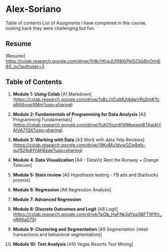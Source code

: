 # Alex-Soriano
Table of contents 
List of Assigments I have completed in this course, looking back they were challenging but fun.  

## Resume
[Resume] https://colab.research.google.com/drive/1H8cYKrqJUf98XjPklGCbbBnOnnE8G_su?authuser=3

## Table of Contents
1. **Module 1: Using Colab**
[A1 Markdown] (https://colab.research.google.com/drive/1sBcJVCqMUtAdwVRsSmKYcqRA8vvejXMm?usp=sharing)

2. **Module 2: Fundamentals of Programming for Data Analysis** 
[A2 Programming Fundamentals] (https://colab.research.google.com/drive/1cAO1jsznKWMppwel8TAatAlYAIVA71QX?usp=sharing)

3. **Module 3: Working with Data**
[A3 Work with data Yelp Reviews] (https://colab.research.google.com/drive/19KoMu1dvwOZw8qIs-qufS2AdHY4H6zqe?usp=sharing)

4. **Module 4: Data Visualization**
[A4 - DataViz Rent the Runway + Orange Telecom]

5. **Module 5: Stats review**
[A5 Hypothesis testing - FB ads and Starbucks promos]

6. **Module 6: Regression**
[A6 Regression Analysis]

7. **Module 7: Advanced Regression**

8. **Module 8: Discrete Outcomes and Logit**
[A8 Logit] (https://colab.research.google.com/drive/1pOb_HaFNk3dYpx5BFTW1frt_nRR9aD7S)

9. **Module 9: Clustering and Segmentation**
[A9 Segmentation (retail transactions and behavioral segmentation)]

10. **Module 10: Text Analysis**
[A10 Vegas Resorts Text Mining]


